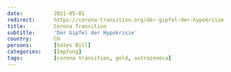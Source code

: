```yaml
---
date:          2021-05-01
redirect:      https://corona-transition.org/der-gipfel-der-hypokrisie
title:         Corona Transition
subtitle:      'Der Gipfel der Hypokrisie'
country:       CH
persons:       [Gates Bill]
categories:    [Impfung]
tags:          [corona transition, geld, astrazeneca]
---
```

